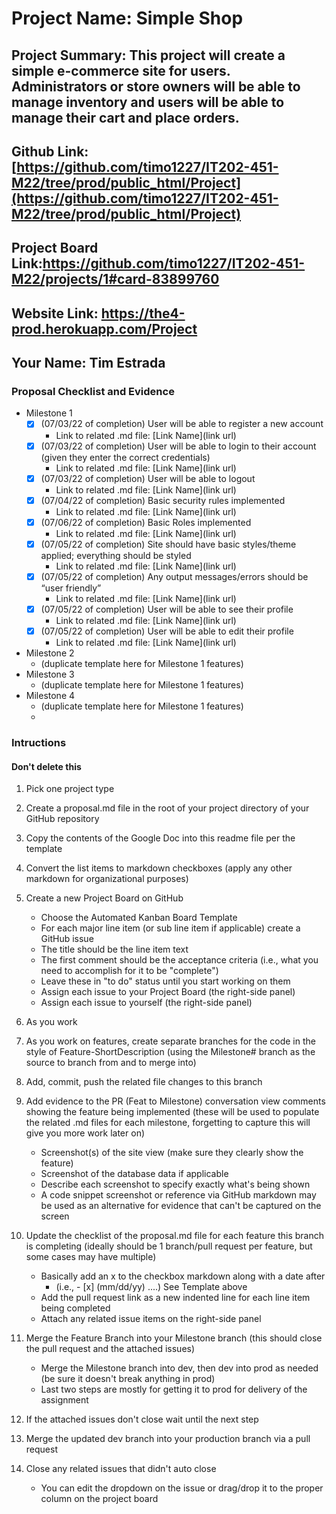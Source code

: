 # Project Name: Simple Shop

## Project Summary: This project will create a simple e-commerce site for users. Administrators or store owners will be able to manage inventory and users will be able to manage their cart and place orders.

## Github Link: [https://github.com/timo1227/IT202-451-M22/tree/prod/public_html/Project](https://github.com/timo1227/IT202-451-M22/tree/prod/public_html/Project)

## Project Board Link:https://github.com/timo1227/IT202-451-M22/projects/1#card-83899760

## Website Link: https://the4-prod.herokuapp.com/Project

## Your Name: Tim Estrada

<!-- Line item / Feature template (use this for each bullet point) -- DO NOT DELETE THIS SECTION


- [ ] \(mm/dd/yyyy of completion) Feature Title (from the proposal bullet point, if it's a sub-point indent it properly)
  -  Link to related .md file: [Link Name](link url)

 End Line item / Feature Template -- DO NOT DELETE THIS SECTION -->

### Proposal Checklist and Evidence

- Milestone 1
  - [x] \(07/03/22 of completion) User will be able to register a new account
    - Link to related .md file: [Link Name](link url)
  - [x] \(07/03/22 of completion) User will be able to login to their account (given they enter the correct credentials)
    - Link to related .md file: [Link Name](link url)
  - [x] \(07/03/22 of completion) User will be able to logout
    - Link to related .md file: [Link Name](link url)
  - [x] \(07/04/22 of completion) Basic security rules implemented
    - Link to related .md file: [Link Name](link url)
  - [x] \(07/06/22 of completion) Basic Roles implemented
    - Link to related .md file: [Link Name](link url)
  - [x] \(07/05/22 of completion) Site should have basic styles/theme applied; everything should be styled
    - Link to related .md file: [Link Name](link url)
  - [x] \(07/05/22 of completion) Any output messages/errors should be “user friendly”
    - Link to related .md file: [Link Name](link url)
  - [x] \(07/05/22 of completion) User will be able to see their profile
    - Link to related .md file: [Link Name](link url)
  - [x] \(07/05/22 of completion) User will be able to edit their profile
    - Link to related .md file: [Link Name](link url)
- Milestone 2
  - (duplicate template here for Milestone 1 features)
- Milestone 3
  - (duplicate template here for Milestone 1 features)
- Milestone 4
  - (duplicate template here for Milestone 1 features)
  -

### Intructions

#### Don't delete this

1. Pick one project type
2. Create a proposal.md file in the root of your project directory of your GitHub repository
3. Copy the contents of the Google Doc into this readme file per the template
4. Convert the list items to markdown checkboxes (apply any other markdown for organizational purposes)
5. Create a new Project Board on GitHub
   - Choose the Automated Kanban Board Template
   - For each major line item (or sub line item if applicable) create a GitHub issue
   - The title should be the line item text
   - The first comment should be the acceptance criteria (i.e., what you need to accomplish for it to be "complete")
   - Leave these in "to do" status until you start working on them
   - Assign each issue to your Project Board (the right-side panel)
   - Assign each issue to yourself (the right-side panel)
6. As you work
7. As you work on features, create separate branches for the code in the style of Feature-ShortDescription (using the Milestone# branch as the source to branch from and to merge into)
8. Add, commit, push the related file changes to this branch
9. Add evidence to the PR (Feat to Milestone) conversation view comments showing the feature being implemented (these will be used to populate the related .md files for each milestone, forgetting to capture this will give you more work later on)
   - Screenshot(s) of the site view (make sure they clearly show the feature)
   - Screenshot of the database data if applicable
   - Describe each screenshot to specify exactly what's being shown
   - A code snippet screenshot or reference via GitHub markdown may be used as an alternative for evidence that can't be captured on the screen
10. Update the checklist of the proposal.md file for each feature this branch is completing (ideally should be 1 branch/pull request per feature, but some cases may have multiple)

    - Basically add an x to the checkbox markdown along with a date after
      - (i.e., - [x] (mm/dd/yy) ....) See Template above
    - Add the pull request link as a new indented line for each line item being completed
    - Attach any related issue items on the right-side panel

11. Merge the Feature Branch into your Milestone branch (this should close the pull request and the attached issues)

    - Merge the Milestone branch into dev, then dev into prod as needed (be sure it doesn't break anything in prod)
    - Last two steps are mostly for getting it to prod for delivery of the assignment

12. If the attached issues don't close wait until the next step
13. Merge the updated dev branch into your production branch via a pull request
14. Close any related issues that didn't auto close

    - You can edit the dropdown on the issue or drag/drop it to the proper column on the project board
